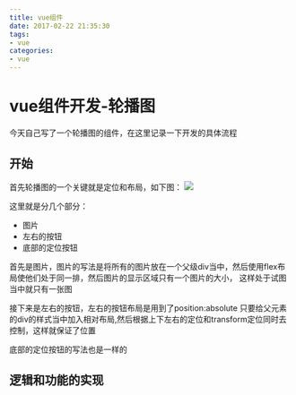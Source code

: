 ```yaml
---
title: vue组件
date: 2017-02-22 21:35:30
tags:
- vue
categories:
- vue
---
```


# vue组件开发-轮播图

今天自己写了一个轮播图的组件，在这里记录一下开发的具体流程

## 开始

首先轮播图的一个关键就是定位和布局，如下图：
![](http://p1.bpimg.com/567571/bcdda05709b61bee.png)


这里就是分几个部分：
* 图片
* 左右的按钮
* 底部的定位按钮


首先是图片，图片的写法是将所有的图片放在一个父级div当中，然后使用flex布局使他们处于同一排，然后图片的显示区域只有一个图片的大小，
这样处于试图当中就只有一张图

接下来是左右的按钮，左右的按钮布局是用到了position:absolute 只要给父元素的div的样式当中加入相对布局,然后根据上下左右的定位和transform定位同时去控制，这样就保证了位置

底部的定位按钮的写法也是一样的

<!--more-->

## 逻辑和功能的实现
